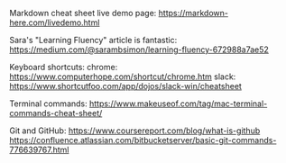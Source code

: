 Markdown cheat sheet live demo page:
https://markdown-here.com/livedemo.html

Sara's "Learning Fluency" article is fantastic:
https://medium.com/@sarambsimon/learning-fluency-672988a7ae52

Keyboard shortcuts:
chrome: https://www.computerhope.com/shortcut/chrome.htm
slack: https://www.shortcutfoo.com/app/dojos/slack-win/cheatsheet

Terminal commands:
https://www.makeuseof.com/tag/mac-terminal-commands-cheat-sheet/

Git and GitHub:
https://www.coursereport.com/blog/what-is-github
https://confluence.atlassian.com/bitbucketserver/basic-git-commands-776639767.html
